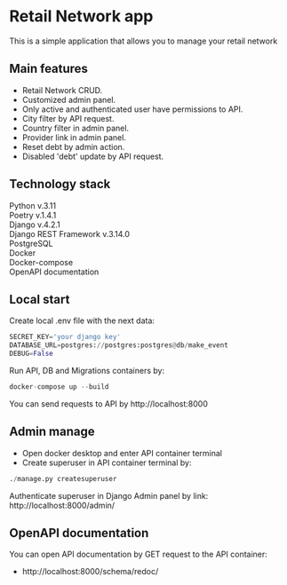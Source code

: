 # Retail Network app
This is a simple application that allows you to manage your retail network
## Main features
* Retail Network CRUD.
* Customized admin panel.
* Only active and authenticated user have permissions to API.
* City filter by API request.
* Country filter in admin panel.
* Provider link in admin panel.
* Reset debt by admin action.
* Disabled 'debt' update by API request.
## Technology stack   
Python v.3.11     
Poetry v.1.4.1   
Django v.4.2.1  
Django REST Framework v.3.14.0   
PostgreSQL    
Docker  
Docker-compose   
OpenAPI documentation
## Local start  
Create local .env file with the next data:  
``` python
SECRET_KEY='your django key'
DATABASE_URL=postgres://postgres:postgres@db/make_event
DEBUG=False
```
Run API, DB and Migrations containers by:
``` python
docker-compose up --build
```
You can send requests to API by http://localhost:8000
## Admin manage
* Open docker desktop and enter API container terminal   
* Create superuser in API container terminal by:
``` python
./manage.py createsuperuser
```
Authenticate superuser in Django Admin panel by link:
http://localhost:8000/admin/
## OpenAPI documentation
You can open API documentation by GET request to the API container:   
- http://localhost:8000/schema/redoc/
